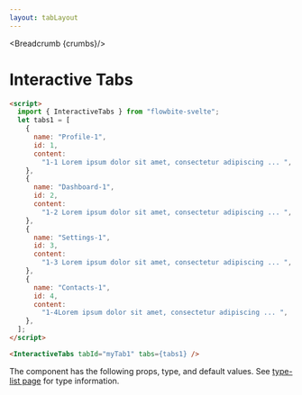 ```yaml
---
layout: tabLayout
---
```


<script>
  import Htwo from '../utils/Htwo.svelte'
import ExampleDiv from '../utils/ExampleDiv.svelte'
  import { InteractiveTabs, Table, TableDefaultRow, Breadcrumb } from '$lib/index';
  import componentProps from '../props/InteractiveTabs.json'
  // Props table
  let items = componentProps.props
	let propHeader = ['Name', 'Type', 'Default']
	
	let divClass='w-full relative overflow-x-auto shadow-md sm:rounded-lg py-4'
let theadClass ='text-xs text-gray-700 uppercase bg-gray-50 dark:bg-gray-700 dark:text-white'

  let tabs1 = [
    {
      name: "Profile-1",
      id: 1,
      content:
        "1-1 Lorem ipsum dolor sit amet, consectetur adipiscing elit, sed do eiusmod tempor incididunt ut labore et dolore magna aliqua. ",
    },
    {
      name: "Dashboard-1",
      id: 2,
      content:
        "1-2 Lorem ipsum dolor sit amet, consectetur adipiscing elit, sed do eiusmod tempor incididunt ut labore et dolore magna aliqua. ",
    },
    {
      name: "Settings-1",
      id: 3,
      content:
        "1-3 Lorem ipsum dolor sit amet, consectetur adipiscing elit, sed do eiusmod tempor incididunt ut labore et dolore magna aliqua. ",
    },
    {
      name: "Contacts-1",
      id: 4,
      content:
        "1-4Lorem ipsum dolor sit amet, consectetur adipiscing elit, sed do eiusmod tempor incididunt ut labore et dolore magna aliqua. ",
    },
  ];

  let crumbs = [
    {
      label:'Home',
      href:'/'
    },
    {
      label:'Tabs',
      href:'/tabs/'
    },
    {
      label:'Interactive tabs',
      href:'/tabs/interactive-tabs'
    },
  ]
</script>

<Breadcrumb {crumbs}/>


<h1 class="text-3xl w-full dark:text-white py-8">Interactive Tabs</h1>

<Htwo label="Examples" />

<ExampleDiv>
  <InteractiveTabs tabId="myTab1" tabs={tabs1} />
</ExampleDiv>

```html
<script>
  import { InteractiveTabs } from "flowbite-svelte";
  let tabs1 = [
    {
      name: "Profile-1",
      id: 1,
      content:
        "1-1 Lorem ipsum dolor sit amet, consectetur adipiscing ... ",
    },
    {
      name: "Dashboard-1",
      id: 2,
      content:
        "1-2 Lorem ipsum dolor sit amet, consectetur adipiscing ... ",
    },
    {
      name: "Settings-1",
      id: 3,
      content:
        "1-3 Lorem ipsum dolor sit amet, consectetur adipiscing ... ",
    },
    {
      name: "Contacts-1",
      id: 4,
      content:
        "1-4Lorem ipsum dolor sit amet, consectetur adipiscing ... ",
    },
  ];
</script>

<InteractiveTabs tabId="myTab1" tabs={tabs1} />
```

<Htwo label="Props" />

<p>The component has the following props, type, and default values. See <a href="/type-list">type-list page</a> for type information.</p>

<Table header={propHeader} {divClass} {theadClass}>
  <TableDefaultRow {items} rowState='hover' />
</Table>